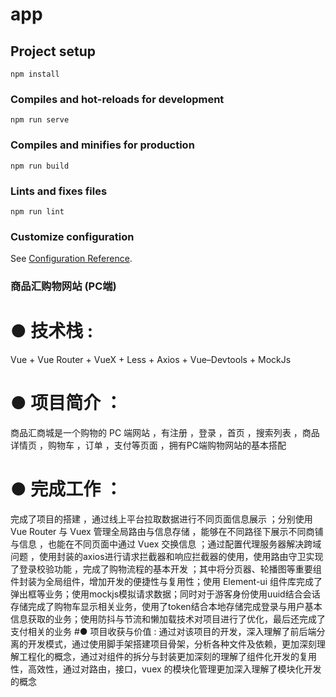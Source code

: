 # app

## Project setup
```
npm install
```

### Compiles and hot-reloads for development
```
npm run serve
```

### Compiles and minifies for production
```
npm run build
```

### Lints and fixes files
```
npm run lint
```

### Customize configuration
See [Configuration Reference](https://cli.vuejs.org/config/).

### 商品汇购物网站 (PC端)                                                                                                                     

# ● 技术栈 :
Vue + Vue Router + VueX + Less + Axios + Vue–Devtools + MockJs
# ● 项目简介 ：
商品汇商城是一个购物的 PC 端网站 ，有注册 ，登录 ，首页 ，搜索列表 ，商品详情页 ，购物车 ，订单 ，支付等页面 ，拥有PC端购物网站的基本搭配 
# ● 完成工作 ：
完成了项目的搭建 ，通过线上平台拉取数据进行不同页面信息展示 ；分别使用 Vue Router 与 Vuex 管理全局路由与信息存储 ，能够在不同路径下展示不同商铺与信息 ，也能在不同页面中通过 Vuex 交换信息 ；通过配置代理服务器解决跨域问题 ，使用封装的axios进行请求拦截器和响应拦截器的使用，使用路由守卫实现了登录校验功能 ，完成了购物流程的基本开发 ；其中将分页器、轮播图等重要组件封装为全局组件，增加开发的便捷性与复用性；使用 Element-ui 组件库完成了弹出框等业务；使用mockjs模拟请求数据；同时对于游客身份使用uuid结合会话存储完成了购物车显示相关业务，使用了token结合本地存储完成登录与用户基本信息获取的业务；使用防抖与节流和懒加载技术对项目进行了优化，最后还完成了支付相关的业务
#● 项目收获与价值 : 
通过对该项目的开发，深入理解了前后端分离的开发模式，通过使用脚手架搭建项目骨架，分析各种文件及依赖，更加深刻理解工程化的概念，通过对组件的拆分与封装更加深刻的理解了组件化开发的复用性，高效性，通过对路由，接口，vuex 的模块化管理更加深入理解了模块化开发的概念
